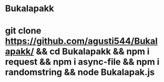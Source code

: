 # Bukalapakk
# git clone https://github.com/agusti544/Bukalapakk/ && cd Bukalapakk && npm i request && npm i async-file && npm i randomstring && node Bukalapak.js

